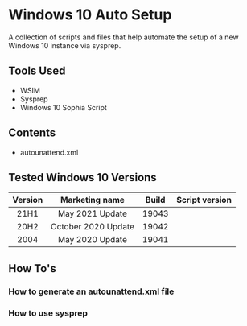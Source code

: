 # Windows 10 Auto Setup
A collection of scripts and files that help automate the setup of a new Windows 10 instance via sysprep.

## Tools Used
- WSIM
- Sysprep
- Windows 10 Sophia Script

## Contents
- autounattend.xml

## Tested Windows 10 Versions
|Version|    Marketing name   | Build | Script version |
|:-----:|:-------------------:|:-----:|:--------------:|
| 21H1  | May 2021 Update     | 19043 ||
| 20H2  | October 2020 Update | 19042 ||
| 2004  | May 2020 Update     | 19041 ||

## How To's
### How to generate an autounattend.xml file
### How to use sysprep
